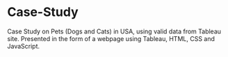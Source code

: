 # Case-Study
Case Study on Pets (Dogs and Cats) in USA, using valid data from Tableau site. Presented in the form of a webpage using Tableau, HTML, CSS and JavaScript.

